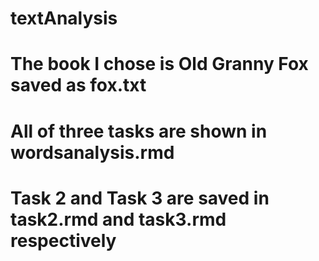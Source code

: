 # textAnalysis
# The book I chose is Old Granny Fox saved as fox.txt
# All of three tasks are shown in wordsanalysis.rmd 
# Task 2 and Task 3 are saved in task2.rmd and task3.rmd respectively
